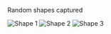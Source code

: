 Random shapes captured

![Shape 1](http://hectornoval.com/engine/img/meta_dev_2.jpg "Shape 1")
![Shape 2](http://hectornoval.com/engine/img/meta_dev_3.jpg "Shape 2")
![Shape 3](http://hectornoval.com/engine/img/meta_dev_4.jpg "Shape 3")

